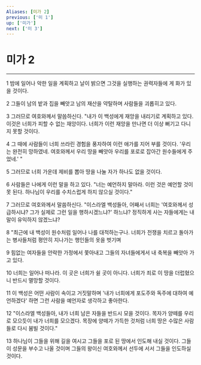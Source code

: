 ```yaml
---
Aliases: [미가 2]
previous: ['미 1']
up: ['미가']
next: ['미 3']
---
```

# 미가 2

***


1 밤에 일어나 악한 일을 계획하고 날이 밝으면 그것을 실행하는 권력자들에 게 화가 있을 것이다. 

2 그들이 남의 밭과 집을 빼앗고 남의 재산을 약탈하며 사람들을 괴롭히고 있다. 

3 그러므로 여호와께서 말씀하신다. "내가 이 백성에게 재앙을 내리기로 계획하고 있다. 이것은 너희가 피할 수 없는 재앙이다. 너희가 이런 재앙을 만나면 더 이상 뻐기고 다니지 못할 것이다. 

4 그 때에 사람들이 너희 쓰라린 경험을 풍자하여 이런 애가를 지어 부를 것이다. '우리는 완전히 망하였네. 여호와께서 우리 땅을 빼앗아 우리를 포로로 잡아간 원수들에게 주었네.' " 

5 그러므로 너희 가운데 제비를 뽑아 땅을 나눌 자가 하나도 없을 것이다. 

6 사람들은 나에게 이런 말을 하고 있다. "너는 예언하지 말아라. 이런 것은 예언할 것이 못 된다. 하나님이 우리를 수치스럽게 하지 않으실 것이다." 

7 그러므로 여호와께서 말씀하신다. "이스라엘 백성들아, 어째서 너희는 '여호와께서 성급하시냐? 그가 실제로 그런 일을 행하시겠느냐?' 하느냐? 정직하게 사는 자들에게는 내 말이 유익하지 않겠느냐? 

8 "최근에 내 백성이 원수처럼 일어나 나를 대적하는구나. 너희가 전쟁을 치르고 돌아가는 병사들처럼 평안히 지나가는 행인들의 옷을 벗기며 

9 힘없는 여자들을 안락한 가정에서 쫓아내고 그들의 자녀들에게서 내 축복을 빼앗아 가고 있다. 

10 너희는 일어나 떠나라. 이 곳은 너희가 쉴 곳이 아니다. 너희가 죄로 이 땅을 더럽혔으니 반드시 멸망할 것이다. 

11 이 백성은 어떤 사람이 속이고 거짓말하며 '내가 너희에게 포도주와 독주에 대하여 예언하겠다' 하면 그런 사람을 예언자로 생각하고 좋아한다. 

12 "이스라엘 백성들아, 내가 너희 남은 자들을 반드시 모을 것이다. 목자가 양떼를 우리로 모으듯이 내가 너희를 모으겠다. 목장에 양떼가 가득한 것처럼 너희 땅은 수많은 사람들로 다시 붐빌 것이다." 

13 하나님이 그들을 위해 길을 여시고 그들을 포로 된 땅에서 인도해 내실 것이다. 그들이 성문을 부수고 나올 것이며 그들의 왕이신 여호와께서 선두에 서서 그들을 인도하실 것이다.
